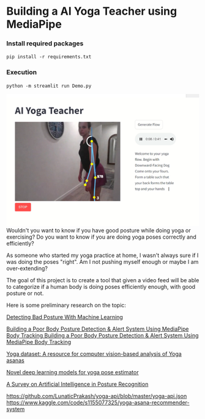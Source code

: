 # Building a AI Yoga Teacher  using MediaPipe

### Install required packages

```
pip install -r requirements.txt
```

### Execution

```
python -m streamlit run Demo.py
```

![image](Hack2024WebappView.png)
Wouldn't you want to know if you have good posture while doing yoga or exercising? Do you want to know if you are doing yoga poses correctly and efficiently?

As someone who started my yoga practice at home, I wasn't always sure if I was doing the poses "right". Am I not pushing myself enough or maybe I am over-extending? 

The goal of this project is to create a tool that given a video feed will be able to categorize if a human body is doing poses efficiently enough, with good posture or not. 

Here is some preliminary research on the topic: 

[Detecting Bad Posture With Machine Learning](https://towardsai.net/p/machine-learning/detecting-bad-posture-with-machine-learning#:~:text=Using%20state-of-the-art%20machine%20learning%20and%20computer%20vision%2C%20it,can%20significantly%20decrease%20the%20risk%20of%20musculoskeletal%20disorders.) 

[Building a Poor Body Posture Detection & Alert System Using MediaPipe Body Tracking
Building a Poor Body Posture Detection & Alert System Using MediaPipe Body Tracking](https://learnopencv.com/building-a-body-posture-analysis-system-using-mediapipe/)

[Yoga dataset: A resource for computer vision-based analysis of Yoga asanas](https://www.ncbi.nlm.nih.gov/pmc/articles/PMC10293982/)

[Novel deep learning models for yoga pose estimator](https://link.springer.com/article/10.1007/s42452-023-05581-8)

[A Survey on Artificial Intelligence in Posture Recognition](https://www.ncbi.nlm.nih.gov/pmc/articles/PMC7614502/)

https://github.com/LunaticPrakash/yoga-api/blob/master/yoga-api.json
https://www.kaggle.com/code/s1155077325/yoga-asana-recommender-system